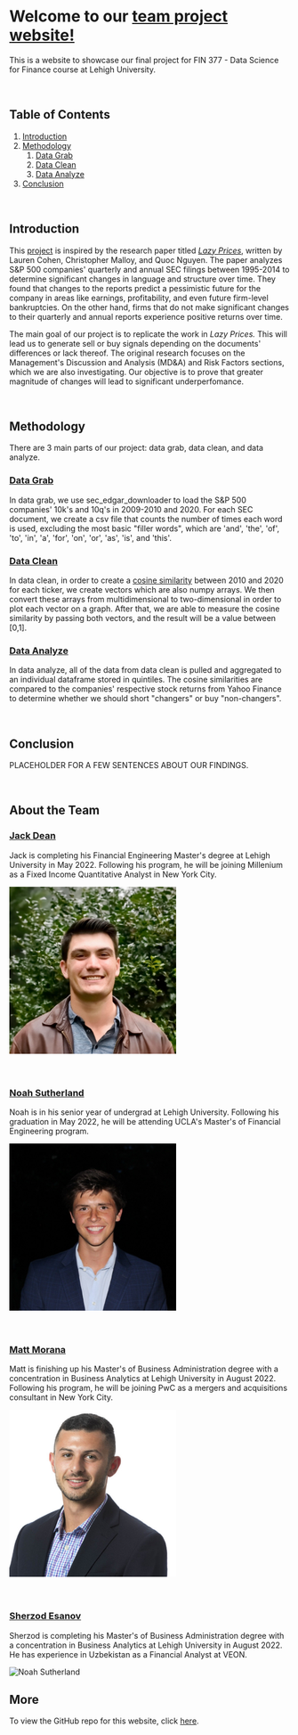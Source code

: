 # Welcome to our [team project website!](https://jdean53.github.io/px_lazy/)

This is a website to showcase our final project for FIN 377 - Data Science for Finance course at Lehigh University.

<br>

## Table of Contents
1. [Introduction](#introduction)
2. [Methodology](#meth)
    1. [Data Grab](#subsec2-1)
    2. [Data Clean](#subsec2-2)
    3. [Data Analyze](#subsec2-3)
3. [Conclusion](#conclusion)

<br>

## Introduction  <a name="introduction"></a>

This [project](notebooks/introduction.md) is inspired by the research paper titled [*Lazy Prices*](https://papers.ssrn.com/sol3/papers.cfm?abstract_id=1658471), written by Lauren Cohen, Christopher Malloy, and Quoc Nguyen. The paper analyzes S&P 500 companies' quarterly and annual SEC filings between 1995-2014 to determine significant changes in language and structure over time. They found that changes to the reports predict a pessimistic future for the company in areas like earnings, profitability, and even future firm-level bankruptcies. On the other hand, firms that do not make significant changes to their quarterly and annual reports experience positive returns over time.

The main goal of our project is to replicate the work in *Lazy Prices.* This will lead us to generate sell or buy signals depending on the documents' differences or lack thereof.  The original research focuses on the Management's Discussion and Analysis (MD&A) and Risk Factors sections, which we are also investigating. Our objective is to prove that greater magnitude of changes will lead to significant underperfomance.

<br>

## Methodology <a name="meth"></a>

There are 3 main parts of our project: data grab, data clean, and data analyze.

### [Data Grab](notebooks/data_grab.md) <a name="subsec2-1"></a>
In data grab, we use sec_edgar_downloader to load the S&P 500 companies' 10k's and 10q's in 2009-2010 and 2020. For each SEC document, we create a csv file that counts the number of times each word is used, excluding the most basic "filler words", which are 'and', 'the', 'of', 'to', 'in', 'a', 'for', 'on', 'or', 'as', 'is', and 'this'. 

### [Data Clean](notebooks/data_clean.md) <a name="subsec2-2"></a>
In data clean, in order to create a [cosine similarity](notebooks/cosine_sim_des.md) between 2010 and 2020 for each ticker, we create vectors which are also numpy arrays. We then convert these arrays from multidimensional to two-dimensional in order to plot each vector on a graph. After that, we are able to measure the cosine similarity by passing both vectors, and the result will be a value between [0,1].

### [Data Analyze](notebooks/data_analyze.md) <a name="subsec2-3"></a>
In data analyze, all of the data from data clean is pulled and aggregated to an individual dataframe stored in quintiles. The cosine similarities are compared to the companies' respective stock returns from Yahoo Finance to determine whether we should short "changers" or buy "non-changers".

<br>

## Conclusion  <a name="conclusion"></a>
PLACEHOLDER FOR A FEW SENTENCES ABOUT OUR FINDINGS.

<br>

## About the Team

### [Jack Dean](https://www.linkedin.com/in/jack-dean-445336150/)

Jack is completing his Financial Engineering Master's degree at Lehigh University in May 2022. Following his program, he will be joining Millenium as a Fixed Income Quantitative Analyst in New York City. 

<img src="pics/Jack.jpg" alt="Jack Dean" width="300"/>
<br><br><br>

### [Noah Sutherland](https://www.linkedin.com/in/noahsutherland/)

Noah is in his senior year of undergrad at Lehigh University. Following his graduation in May 2022, he will be attending UCLA's Master's of Financial Engineering program.

<img src="pics/Noah.jpg" alt="Noah Sutherland" width="300"/>
<br><br><br>

### [Matt Morana](https://www.linkedin.com/in/matthewmorana/_)

Matt is finishing up his Master's of Business Administration degree with a concentration in Business Analytics at Lehigh University in August 2022. Following his program, he will be joining PwC as a mergers and acquisitions consultant in New York City.

<img src="pics/Matt.jpg" alt="Matthew Morana" width="300"/>
<br><br><br>

### [Sherzod Esanov](https://www.linkedin.com/in/sherzodesanov/)

Sherzod is completing his Master's of Business Administration degree with a concentration in Business Analytics at Lehigh University in August 2022. He has experience in Uzbekistan as a Financial Analyst at VEON.

<img src="pics/Sher1.jpg" alt="Noah Sutherland" width="300"/>
<br>


## More 

To view the GitHub repo for this website, click [here](https://github.com/jdean53/px_lazy).
